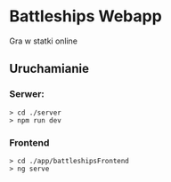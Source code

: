 # Battleships Webapp
Gra w statki online

## Uruchamianie

### Serwer: 
```
> cd ./server
> npm run dev
```

### Frontend
``` 
> cd ./app/battleshipsFrontend
> ng serve
```